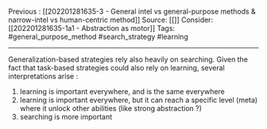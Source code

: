 Previous : [[202201281635-3 - General intel vs general-purpose methods & narrow-intel vs human-centric method]]
Source: [[]]
Consider: [[202201281635-1a1 - Abstraction as motor]]
Tags: #general_purpose_method #search_strategy #learning
______________

Generalization-based strategies rely also heavily on searching. 
Given the fact that task-based strategies could also rely on learning, several interpretations arise : 
1. learning is important everywhere, and is the same everywhere
2. learning is important everywhere, but it can reach a specific level (meta) where it unlock other abilities (like strong abstraction ?)
3. searching is more important

